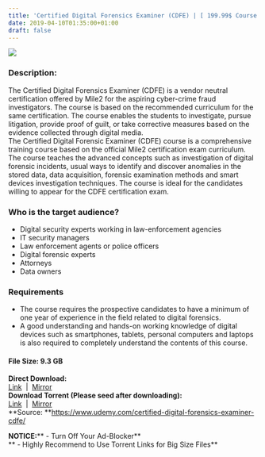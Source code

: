 ```yaml
---
title: 'Certified Digital Forensics Examiner (CDFE) | [ 199.99$ Course For Free ]'
date: 2019-04-10T01:35:00+01:00
draft: false
---
```


[![](https://1.bp.blogspot.com/-J-VnRdDckJE/XK05l9wfg3I/AAAAAAAABrk/1qN_dyOKsdsOEuKuOlwkJBcqNIlwk2XIgCLcBGAs/s640/Certified-Digital-Forensics-Examiner-CDFE.jpg)](https://1.bp.blogspot.com/-J-VnRdDckJE/XK05l9wfg3I/AAAAAAAABrk/1qN_dyOKsdsOEuKuOlwkJBcqNIlwk2XIgCLcBGAs/s1600/Certified-Digital-Forensics-Examiner-CDFE.jpg)

  

### Description:

The Certified Digital Forensics Examiner (CDFE) is a vendor neutral certification offered by Mile2 for the aspiring cyber-crime fraud investigators. The course is based on the recommended curriculum for the same certification. The course enables the students to investigate, pursue litigation, provide proof of guilt, or take corrective measures based on the evidence collected through digital media.  
The Certified Digital Forensic Examiner (CDFE) course is a comprehensive training course based on the official Mile2 certification exam curriculum. The course teaches the advanced concepts such as investigation of digital forensic incidents, usual ways to identify and discover anomalies in the stored data, data acquisition, forensic examination methods and smart devices investigation techniques. The course is ideal for the candidates willing to appear for the CDFE certification exam.  

### Who is the target audience?

*   Digital security experts working in law-enforcement agencies
*   IT security managers
*   Law enforcement agents or police officers
*   Digital forensic experts
*   Attorneys
*   Data owners

### Requirements

*   The course requires the prospective candidates to have a minimum of one year of experience in the field related to digital forensics.
*   A good understanding and hands-on working knowledge of digital devices such as smartphones, tablets, personal computers and laptops is also required to completely understand the contents of this course.

#### **File** Size: 9.3 GB  

**Direct Download:**  
[Link](http://crowdurl.com/CertifiedDigitallink1)  |  [Mirror](http://crowdurl.com/CertifiedDigitallink2)   
**Download Torrent (Please seed after downloading):**  
[Link](http://crowdurl.com/CertifiedDigitaltorrent1)  |  [Mirror](http://crowdurl.com/CertifiedDigitaltorrent2)  
**Source: **https://www.udemy.com/certified-digital-forensics-examiner-cdfe/  

**NOTICE:**** - Turn Off Your Ad-Blocker**  
** - Highly Recommend to Use Torrent Links for Big Size Files**